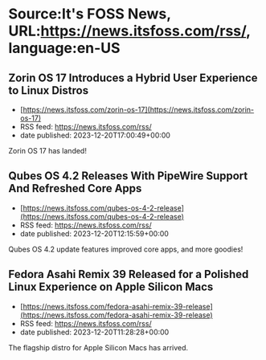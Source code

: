 # Source:It's FOSS News, URL:https://news.itsfoss.com/rss/, language:en-US

## Zorin OS 17 Introduces a Hybrid User Experience to Linux Distros
 - [https://news.itsfoss.com/zorin-os-17](https://news.itsfoss.com/zorin-os-17)
 - RSS feed: https://news.itsfoss.com/rss/
 - date published: 2023-12-20T17:00:49+00:00

Zorin OS 17 has landed!

## Qubes OS 4.2 Releases With PipeWire Support And Refreshed Core Apps
 - [https://news.itsfoss.com/qubes-os-4-2-release](https://news.itsfoss.com/qubes-os-4-2-release)
 - RSS feed: https://news.itsfoss.com/rss/
 - date published: 2023-12-20T12:15:59+00:00

Qubes OS 4.2 update features improved core apps, and more goodies!

## Fedora Asahi Remix 39 Released for a Polished Linux Experience on Apple Silicon Macs
 - [https://news.itsfoss.com/fedora-asahi-remix-39-release](https://news.itsfoss.com/fedora-asahi-remix-39-release)
 - RSS feed: https://news.itsfoss.com/rss/
 - date published: 2023-12-20T11:28:28+00:00

The flagship distro for Apple Silicon Macs has arrived.

